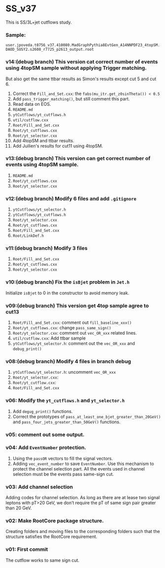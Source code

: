 # SS_v37
This is SS/3L+jet cutflows study.

### Sample: 
`user.jpoveda.t0756_v37.410080.MadGraphPythia8EvtGen_A14NNPDF23_4topSM.DAOD_SUSY2.s2608_r7725_p2613_output.root`

### v14:(debug branch) This version cat correct number of events using 4topSM sample without applying Trigger matching.
But also get the same ttbar results as Simon's results except cut 5 and cut 6.

1. Correct the `Fill_and_Set.cxx`: the `fabs(mu_itr.get_z0sinTheta()) < 0.5`
2. Add `pass_trigger_matching()`, but still comment this part.
3. Read data on EOS.
4. `README.md`
5. `ytCutflows/yt_cutflows.h`
6. `util/cutflow.cxx`
7. `Root/Fill_and_Set.cxx`
8. `Root/yt_cutflows.cxx`
9. `Root/yt_selector.cxx`
10. Add 4topSM and ttbar results.
11. Add Juilien's results for cut11 using 4topSM.


### v13:(debug branch) This version can get correct number of events using 4topSM sample.
1. `README.md`
2. `Root/yt_cutflows.cxx`
3. `Root/yt_selector.cxx`


### v12:(debug branch) Modify 6 files and add `.gitignore`
1. `ytCutflows/yt_selector.h`
2. `ytCutflows/yt_cutflows.h`
3. `Root/yt_selector.cxx`
4. `Root/yt_cutflows.cxx`
5. `Root/Fill_and_Set.cxx`
6. `Root/LinkDef.h`


### v11:(debug branch) Modify 3 files
1. `Root/Fill_and_Set.cxx`
2. `Root/yt_cutflows.cxx`
3. `Root/yt_selector.cxx`


### v10:(debug branch) Fix the `isBjet` problem in `Jet.h`
Initialize `isBjet` to 0 in the constructor to avoid memory leak.


### v09:(debug branch) This version get 4top sample agree to cut13
1. `Root/Fill_and_Set.cxx`: comment out `fill_baseline_xxx()`
2. `Root/yt_cutflows.cxx`: change `pass_same_sign()`
3. `Root/yt_selector.cxx`: comment out `vec_OR_xxx` related lines.
4. `util/cutflow.cxx`: Add ttbar sample
5. `ytCutflows/yt_selector.h`: comment out the `vec_OR_xxx` and `debug_print()`


### v08:(debug branch) Modify 4 files in branch debug
1. `ytCutflows/yt_selector.h`: uncomment `vec_OR_xxx`
2. `Root/yt_selector.cxx`:
3. `Root/yt_cutflow.cxx`:
4. `Root/Fill_and_Set.cxx`


### v06: Modify the `yt_cutflows.h` and `yt_selector.h`
1. Add `degug_print()` functions.
2. Correct the prototypes of `pass_at_least_one_bjet_greater_than_20GeV()` and `pass_four_jets_greater_than_50GeV()` functions.


### v05: comment out some output.


### v04: Add `EventNumber` protection.
1. Using the `passOR` vectors to fill the signal vectors.
2. Adding `vec_event_number` to save `EventNumber`. Use this mechanism to protect the channel selection part. All the events used in channel selection must be the events pass same-sign cut.


### v03: Add channel selection
Adding codes for channel selection. As long as there are at lease two signal leptons with pT>20 GeV, we don’t require the pT of same sign pair greater than 20 GeV.


### v02: Make RootCore package structure.
Creating folders and moving files to the corresponding folders such that the structure satisfies the RootCore requirement.


### v01: First commit
The cutflow works to same sign cut.

